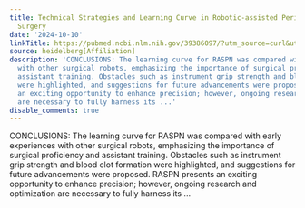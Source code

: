 ```yaml
---
title: Technical Strategies and Learning Curve in Robotic-assisted Peripheral Nerve
  Surgery
date: '2024-10-10'
linkTitle: https://pubmed.ncbi.nlm.nih.gov/39386097/?utm_source=curl&utm_medium=rss&utm_campaign=pubmed-2&utm_content=1FakS-2QOkCT8HsMOQP1bCRQ4YzyumYOmxmF0moLsQ3dFB1E9V&fc=20220326224207&ff=20241010184200&v=2.18.0.post9+e462414
source: heidelberg[Affiliation]
description: 'CONCLUSIONS: The learning curve for RASPN was compared with early experiences
  with other surgical robots, emphasizing the importance of surgical proficiency and
  assistant training. Obstacles such as instrument grip strength and blood clot formation
  were highlighted, and suggestions for future advancements were proposed. RASPN presents
  an exciting opportunity to enhance precision; however, ongoing research and optimization
  are necessary to fully harness its ...'
disable_comments: true
---
```

CONCLUSIONS: The learning curve for RASPN was compared with early experiences with other surgical robots, emphasizing the importance of surgical proficiency and assistant training. Obstacles such as instrument grip strength and blood clot formation were highlighted, and suggestions for future advancements were proposed. RASPN presents an exciting opportunity to enhance precision; however, ongoing research and optimization are necessary to fully harness its ...